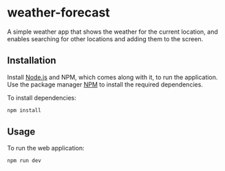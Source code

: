 # weather-forecast

A simple weather app that shows the weather for the current location, and enables searching for other locations and adding them to the screen.

## Installation

Install [Node.js](https://nodejs.org/en/download/) and NPM, which comes along with it, to run the application.
Use the package manager [NPM](https://www.npmjs.com/) to install the required dependencies.

To install dependencies:
```bash
npm install
```

## Usage

To run the web application:
```bash
npm run dev
```
